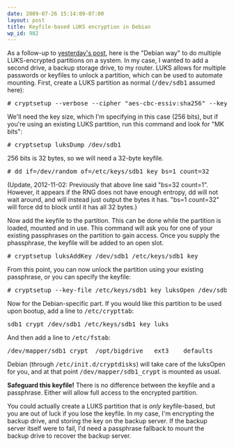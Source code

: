 ```yaml
---
date: 2009-07-26 15:14:09-07:00
layout: post
title: Keyfile-based LUKS encryption in Debian
wp_id: 982
---
```

As a follow-up to [yesterday's post](http://www.finnie.org/2009/07/26/howto-encrypt-an-existing-debian-installation/), here is the "Debian way" to do multiple LUKS-encrypted partitions on a system. In my case, I wanted to add a second drive, a backup storage drive, to my router. LUKS allows for multiple passwords or keyfiles to unlock a partition, which can be used to automate mounting. First, create a LUKS partition as normal (<tt>/dev/sdb1</tt> assumed here):

<pre># cryptsetup --verbose --cipher "aes-cbc-essiv:sha256" --key-size 256 --verify-passphrase luksFormat /dev/sdb1
</pre>

We'll need the key size, which I'm specifying in this case (256 bits), but if you're using an existing LUKS partition, run this command and look for "MK bits":

<pre># cryptsetup luksDump /dev/sdb1
</pre>

256 bits is 32 bytes, so we will need a 32-byte keyfile.

<pre># dd if=/dev/random of=/etc/keys/sdb1_key bs=1 count=32
</pre>

(Update, 2012-11-02: Previously that above line said "bs=32 count=1". However, it appears if the RNG does not have enough entropy, dd will not wait around, and will instead just output the bytes it has. "bs=1 count=32" will force dd to block until it has all 32 bytes.)

Now add the keyfile to the partition. This can be done while the partition is loaded, mounted and in use. This command will ask you for one of your existing passphrases on the partition to gain access. Once you supply the phassphrase, the keyfile will be added to an open slot.

<pre># cryptsetup luksAddKey /dev/sdb1 /etc/keys/sdb1_key
</pre>

From this point, you can now unlock the partition using your existing passphrase, or you can specify the keyfile:

<pre># cryptsetup --key-file /etc/keys/sdb1_key luksOpen /dev/sdb1 sdb1_crypt
</pre>

Now for the Debian-specific part. If you would like this partition to be used upon bootup, add a line to <tt>/etc/crypttab</tt>:

<pre>sdb1_crypt /dev/sdb1 /etc/keys/sdb1_key luks
</pre>

And then add a line to <tt>/etc/fstab</tt>:

<pre>/dev/mapper/sdb1_crypt  /opt/bigdrive   ext3    defaults                0       0
</pre>

Debian (through <tt>/etc/init.d/cryptdisks</tt>) will take care of the luksOpen for you, and at that point <tt>/dev/mapper/sdb1_crypt</tt> is mounted as usual.

**Safeguard this keyfile!** There is no difference between the keyfile and a passphrase. Either will allow full access to the encrypted partition.

You could actually create a LUKS partition that is _only_ keyfile-based, but you are out of luck if you lose the keyfile. In my case, I'm encrypting the backup drive, and storing the key on the backup server. If the backup server itself were to fail, I'd need a passphrase fallback to mount the backup drive to recover the backup server.
